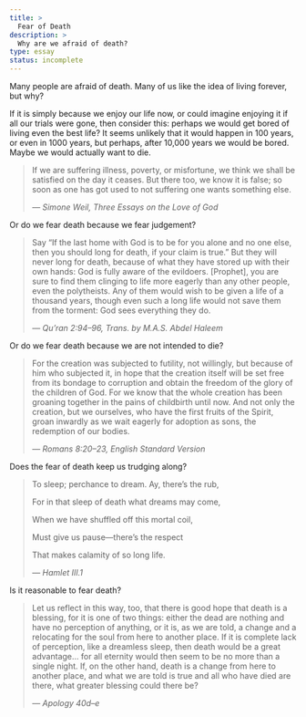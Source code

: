 ```yaml
---
title: >
  Fear of Death
description: >
  Why are we afraid of death?
type: essay
status: incomplete
---
```


Many people are afraid of death.  Many of us like the idea of living forever, but why?

If it is simply because we enjoy our life now, or could imagine enjoying it if all our trials were gone, then consider this: perhaps we would get bored of living even the best life?  It seems unlikely that it would happen in 100 years, or even in 1000 years, but perhaps, after 10,000 years we would be bored.  Maybe we would actually want to die.

<blockquote>
<p>If we are suffering illness, poverty, or misfortune, we think we shall be satisfied on the day it ceases. But there too, we know it is false; so soon as one has got used to not suffering one wants something else.</p>
<cite>— Simone Weil, Three Essays on the Love of God</cite>
</blockquote>

Or do we fear death because we fear judgement?

<blockquote>
<p>Say “If the last home with God is to be for you alone and no one else, then you should long for death, if your claim is true.”  But they will never long for death, because of what they have stored up with their own hands: God is fully aware of the evildoers.  [Prophet], you are sure to find them clinging to life more eagerly than any other people, even the polytheists.  Any of them would wish to be given a life of a thousand years, though even such a long life would not save them from the torment: God sees everything they do.</p>
<cite>— Qu’ran 2:94–96, Trans. by M.A.S. Abdel Haleem</cite>
</blockquote>

Or do we fear death because we are not intended to die?

<blockquote>
<p>For the creation was subjected to futility, not willingly, but because of him who subjected it, in hope that the creation itself will be set free from its bondage to corruption and obtain the freedom of the glory of the children of God.  For we know that the whole creation has been groaning together in the pains of childbirth until now.  And not only the creation, but we ourselves, who have the first fruits of the Spirit, groan inwardly as we wait eagerly for adoption as sons, the redemption of our bodies.</p>
<cite>— Romans 8:20–23, English Standard Version</cite>
</blockquote>

Does the fear of death keep us trudging along?

<blockquote class="poetry">
<p>To sleep; perchance to dream. Ay, there’s the rub,</p>
<p>For in that sleep of death what dreams may come,</p>
<p>When we have shuffled off this mortal coil,</p>
<p>Must give us pause—there’s the respect</p>
<p>That makes calamity of so long life.</p>
<cite>— Hamlet III.1</cite>
</blockquote>

Is it reasonable to fear death?

<blockquote>
<p>Let us reflect in this way, too, that there is good hope that death is a blessing, for it is one of two things: either the dead are nothing and have no perception of anything, or it is, as we are told, a change and a relocating for the soul from here to another place. If it is complete lack of perception, like a dreamless sleep, then death would be a great advantage… for all eternity would then seem to be no more than a single night. If, on the other hand, death is a change from here to another place, and what we are told is true and all who have died are there, what greater blessing could there be?</p>
<cite>— Apology 40d–e</cite>
</blockquote>
